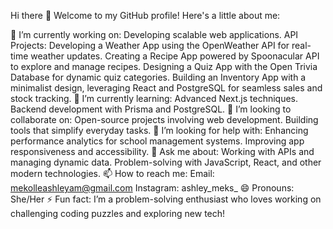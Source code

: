 Hi there 👋
Welcome to my GitHub profile! Here's a little about me:

🔭 I’m currently working on:
Developing scalable web applications.
API Projects:
Developing a Weather App using the OpenWeather API for real-time weather updates.
Creating a Recipe App powered by Spoonacular API to explore and manage recipes.
Designing a Quiz App with the Open Trivia Database for dynamic quiz categories.
Building an Inventory App with a minimalist design, leveraging React and PostgreSQL for seamless sales and stock tracking.
🌱 I’m currently learning:
Advanced Next.js techniques.
Backend development with Prisma and PostgreSQL.
👯 I’m looking to collaborate on:
Open-source projects involving web development.
Building tools that simplify everyday tasks.
🤔 I’m looking for help with:
Enhancing performance analytics for school management systems.
Improving app responsiveness and accessibility.
💬 Ask me about:
Working with APIs and managing dynamic data.
Problem-solving with JavaScript, React, and other modern technologies.
📫 How to reach me:
Email: mekolleashleyam@gmail.com
Instagram: ashley_meks_
😄 Pronouns:
She/Her
⚡ Fun fact:
I’m a problem-solving enthusiast who loves working on challenging coding puzzles and exploring new tech!
